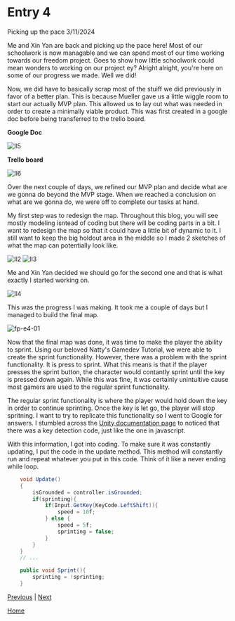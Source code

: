 # Entry 4
Picking up the pace 3/11/2024

Me and Xin Yan are back and picking up the pace here! Most of our schoolwork is now managable and we can spend most of our time working towards our freedom project. Goes to show how little schoolwork could mean wonders to working on our project ey? Alright alright, you're here on some of our progress we made. Well we did!

Now, we did have to basically scrap most of the stuiff we did previously in favor of a better plan. This is because Mueller gave us a little wiggle room to start our actually MVP plan. This allowed us to lay out what was needed in order to create a minimally viable product. This was first created in a google doc before being transferred to the trello board.

**Google Doc**

![ll5](../tool/img/learninglog5.png)

**Trello board**

![ll6](../tool/img/learninglog6.png)

Over the next couple of days, we refined our MVP plan and decide what are we gonna do beyond the MVP stage. When we reached a conclusion on what are we gonna do, we were off to complete our tasks at hand.

My first step was to redesign the map. Throughout this blog, you will see mostly modeling isntead of coding but there will be coding parts in a bit. I want to redesign the map so that it could have a little bit of dynamic to it. I still want to keep the big holdout area in the middle so I made 2 sketches of what the map can potentially look like.

![ll2](../tool/img/learninglog2.jpeg)
![ll3](../tool/img/learninglog3.jpeg)

Me and Xin Yan decided we should go for the second one and that is what exactly I started working on.

![ll4](../tool/img/learninglog4.png)

This was the progress I was making. It took me a couple of days but I managed to build the final map.

![fp-e4-01](img/fp-e4-01.png)

Now that the final map was done, it was time to make the player the ability to sprint. Using our beloved Natty's Gamedev Tutorial, we were able to create the sprint functionality. However, there was a problem with the sprint functionality. It is press to sprint. What this means is that if the player presses the sprint button, the character would contantly sprint until the key is pressed down again. While this was fine, it was certainly unintuitive cause most gamers are used to the regular sprint functionality.

The regular sprint functionality is where the player would hold down the key in order to continue sprinting. Once the key is let go, the player will stop spritning. I want to try to replicate this functionality so I went to Google for answers. I stumbled across the [Unity documentation page](https://docs.unity3d.com/ScriptReference/Input.GetKey.html) to noticed that there was a key detection code, just like the one in javascript.

With this information, I got into coding. To make sure it was constantly updating, I put the code in the update method. This method will constantly run and repeat whatever you put in this code. Think of it like a never ending while loop.

```cs
    void Update()
    {
        isGrounded = controller.isGrounded;
        if(sprinting){
            if(Input.GetKey(KeyCode.LeftShift)){
                speed = 10f;
            } else {
                speed = 5f;
                sprinting = false;
            }
        }
    }
    // ...

    public void Sprint(){
        sprinting = !sprinting;
    }
```



[Previous](entry03.md) | [Next](entry05.md)

[Home](../README.md)